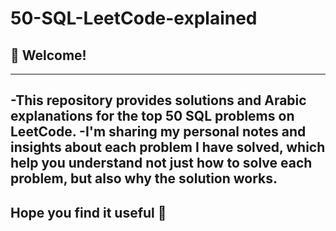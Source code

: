 # 50-SQL-LeetCode-explained
## 👋 Welcome!
---
-This repository provides solutions and Arabic explanations for the top 50 SQL problems on LeetCode.
-I'm sharing my personal notes and insights about each problem I have solved, which help you understand not just how to solve each problem, but also why the solution works.
---
## Hope you find it useful 💖

